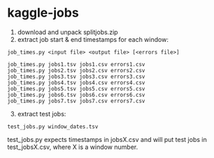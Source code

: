 kaggle-jobs
===========

1. download and unpack splitjobs.zip
2. extract job start & end timestamps for each window:

`job_times.py <input file> <output file> [<errors file>]`

```
job_times.py jobs1.tsv jobs1.csv errors1.csv
job_times.py jobs2.tsv jobs2.csv errors2.csv
job_times.py jobs3.tsv jobs3.csv errors3.csv
job_times.py jobs4.tsv jobs4.csv errors4.csv
job_times.py jobs5.tsv jobs5.csv errors5.csv
job_times.py jobs6.tsv jobs6.csv errors6.csv
job_times.py jobs7.tsv jobs7.csv errors7.csv
```

3. extract test jobs:

`test_jobs.py window_dates.tsv`

test_jobs.py expects timestamps in jobsX.csv and will put test jobs in test_jobsX.csv, where X is a window number.